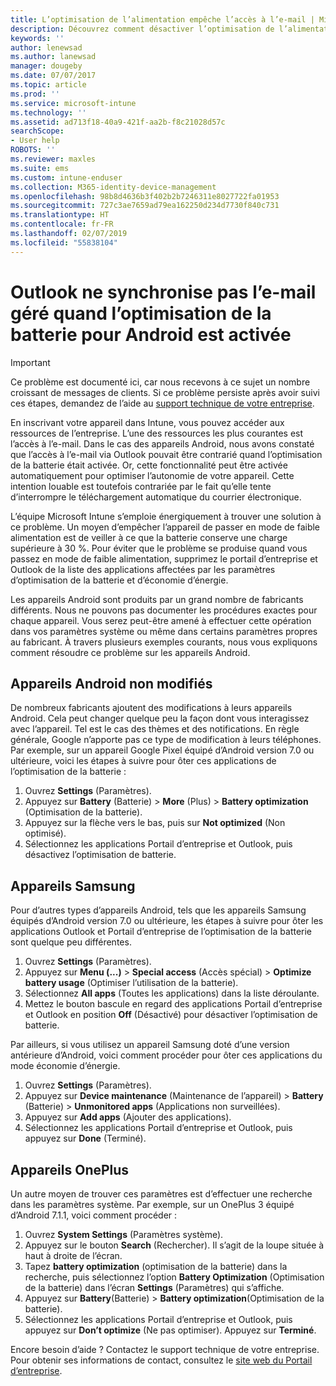 ```yaml
---
title: L’optimisation de l’alimentation empêche l’accès à l’e-mail | Microsoft Docs
description: Découvrez comment désactiver l’optimisation de l’alimentation pour Android pour être certain d’obtenir vos e-mails.
keywords: ''
author: lenewsad
ms.author: lanewsad
manager: dougeby
ms.date: 07/07/2017
ms.topic: article
ms.prod: ''
ms.service: microsoft-intune
ms.technology: ''
ms.assetid: ad713f18-40a9-421f-aa2b-f8c21028d57c
searchScope:
- User help
ROBOTS: ''
ms.reviewer: maxles
ms.suite: ems
ms.custom: intune-enduser
ms.collection: M365-identity-device-management
ms.openlocfilehash: 98b8d4636b3f402b2b7246311e8027722fa01953
ms.sourcegitcommit: 727c3ae7659ad79ea162250d234d7730f840c731
ms.translationtype: HT
ms.contentlocale: fr-FR
ms.lasthandoff: 02/07/2019
ms.locfileid: "55838104"
---
```

# <a name="outlook-wont-sync-managed-email-when-battery-optimization-for-android-is-turned-on"></a>Outlook ne synchronise pas l’e-mail géré quand l’optimisation de la batterie pour Android est activée

> [!IMPORTANT]
> Ce problème est documenté ici, car nous recevons à ce sujet un nombre croissant de messages de clients. Si ce problème persiste après avoir suivi ces étapes, demandez de l’aide au [support technique de votre entreprise](https://go.microsoft.com/fwlink/?linkid=2010980).

En inscrivant votre appareil dans Intune, vous pouvez accéder aux ressources de l’entreprise. L’une des ressources les plus courantes est l’accès à l’e-mail. Dans le cas des appareils Android, nous avons constaté que l’accès à l’e-mail via Outlook pouvait être contrarié quand l’optimisation de la batterie était activée. Or, cette fonctionnalité peut être activée automatiquement pour optimiser l’autonomie de votre appareil. Cette intention louable est toutefois contrariée par le fait qu’elle tente d’interrompre le téléchargement automatique du courrier électronique.

L’équipe Microsoft Intune s’emploie énergiquement à trouver une solution à ce problème. Un moyen d’empêcher l’appareil de passer en mode de faible alimentation est de veiller à ce que la batterie conserve une charge supérieure à 30 %. Pour éviter que le problème se produise quand vous passez en mode de faible alimentation, supprimez le portail d’entreprise et Outlook de la liste des applications affectées par les paramètres d’optimisation de la batterie et d’économie d’énergie.

Les appareils Android sont produits par un grand nombre de fabricants différents. Nous ne pouvons pas documenter les procédures exactes pour chaque appareil. Vous serez peut-être amené à effectuer cette opération dans vos paramètres système ou même dans certains paramètres propres au fabricant. À travers plusieurs exemples courants, nous vous expliquons comment résoudre ce problème sur les appareils Android.

## <a name="unmodified-android-devices"></a>Appareils Android non modifiés

De nombreux fabricants ajoutent des modifications à leurs appareils Android. Cela peut changer quelque peu la façon dont vous interagissez avec l’appareil. Tel est le cas des thèmes et des notifications. En règle générale, Google n’apporte pas ce type de modification à leurs téléphones. Par exemple, sur un appareil Google Pixel équipé d’Android version 7.0 ou ultérieure, voici les étapes à suivre pour ôter ces applications de l’optimisation de la batterie :

1. Ouvrez **Settings** (Paramètres).
2. Appuyez sur **Battery** (Batterie) > **More** (Plus) > **Battery optimization** (Optimisation de la batterie).
3. Appuyez sur la flèche vers le bas, puis sur **Not optimized** (Non optimisé).
4. Sélectionnez les applications Portail d’entreprise et Outlook, puis désactivez l’optimisation de batterie.

## <a name="samsung-devices"></a>Appareils Samsung

Pour d’autres types d’appareils Android, tels que les appareils Samsung équipés d’Android version 7.0 ou ultérieure, les étapes à suivre pour ôter les applications Outlook et Portail d’entreprise de l’optimisation de la batterie sont quelque peu différentes.

1. Ouvrez **Settings** (Paramètres).
2. Appuyez sur **Menu (...)**  > **Special access** (Accès spécial) > **Optimize battery usage** (Optimiser l’utilisation de la batterie).
3. Sélectionnez **All apps** (Toutes les applications) dans la liste déroulante.
4. Mettez le bouton bascule en regard des applications Portail d’entreprise et Outlook en position **Off** (Désactivé) pour désactiver l’optimisation de batterie.

Par ailleurs, si vous utilisez un appareil Samsung doté d’une version antérieure d’Android, voici comment procéder pour ôter ces applications du mode économie d’énergie.

1. Ouvrez **Settings** (Paramètres).
2. Appuyez sur **Device maintenance** (Maintenance de l’appareil) > **Battery** (Batterie) > **Unmonitored apps** (Applications non surveillées).
3. Appuyez sur **Add apps** (Ajouter des applications).
4. Sélectionnez les applications Portail d’entreprise et Outlook, puis appuyez sur **Done** (Terminé).

## <a name="oneplus-devices"></a>Appareils OnePlus

Un autre moyen de trouver ces paramètres est d’effectuer une recherche dans les paramètres système. Par exemple, sur un OnePlus 3 équipé d’Android 7.1.1, voici comment procéder : 

1. Ouvrez **System Settings** (Paramètres système). 
2. Appuyez sur le bouton **Search** (Rechercher). Il s’agit de la loupe située à haut à droite de l’écran. 
3. Tapez **battery optimization** (optimisation de la batterie) dans la recherche, puis sélectionnez l’option **Battery Optimization** (Optimisation de la batterie) dans l’écran **Settings** (Paramètres) qui s’affiche. 
4. Appuyez sur **Battery**(Batterie) > **Battery optimization**(Optimisation de la batterie).
5. Sélectionnez les applications Portail d’entreprise et Outlook, puis appuyez sur **Don’t optimize** (Ne pas optimiser). Appuyez sur **Terminé**.

<!--On a OnePlus 5 device with Android 7.1.1, you would follow these steps to remove these apps from battery optimization:
1. Open **Settings**.
2. Tap **Battery** > **Battery optimization**.
3. Select the Company Portal and Outlook apps, then select **Don’t optimize**. Tap **Done**.-->

Encore besoin d’aide ? Contactez le support technique de votre entreprise. Pour obtenir ses informations de contact, consultez le [site web du Portail d’entreprise](https://go.microsoft.com/fwlink/?linkid=2010980).
